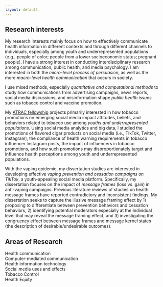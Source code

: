 ```yaml
---
layout: default
---
```


## Research interests

My research interests mainly focus on how to effectively communicate health information in different contexts and through different channels to individuals, especially among youth and underrepresented populations (e.g., people of color; people from a lower socioeconomic status; pregnant people). I have a strong interest in conducting interdisciplinary research among communication, public health, and media psychology. I am interested in both the _micro-level process of persuasion_, as well as the more _macro-level health communication_ that occurs in society. 

I use mixed methods, especially _quantitative and computational methods_ to study how communications from advertising campaigns, news reports, social media discussions, and misinformation shape _public health issues_ such as tobacco control and vaccine promotion.

My [ATRAC fellowship](https://professional.heart.org/en/research-programs/a-trac) projects primarily interested in how tobacco promotions on emerging social media impact attitudes, beliefs, and behaviors related to tobacco use among _youths and underrepresented populations_. Using social media analytics and big data, I studied the promotions of flavored cigar products on social media (i.e., TikTok, Twitter, Instagram), the compliance of health warning requirements in tobacco influencer Instagram posts, the impact of influencers in tobacco promotions, and how such promotions may disproportionately target and influence health perceptions among youth and underrepresented populations.

With the vaping epidemic, my dissertation studies are interested in developing effective _vaping prevention and cessation campaigns on TikTok_, a youth-appealing social media platform. Specifically, my dissertation focuses on the impact of _message frames_ (loss vs. gain) in anti-vaping campaigns. Previous literature reviews of studies on health message frames have reported contradictory and inconsistent findings. My dissertation seeks to capture the illusive message framing effect by 1) proposing to differentiate between prevention behaviors and cessation behaviors, 2) identifying potential moderators especially at the individual level that may reveal the message framing effect, and 3) investigating the congruency effect between message frames and message kernel states (the description of desirable/undesirable outcomes).

## Areas of Research 
Health communication <br />
Computer-mediated communication <br />
Health information technology <br />
Social media uses and effects <br />
Tobacco Control <br />
Health Equity <br />


&nbsp;
&nbsp;
&nbsp;
&nbsp;
&nbsp;
&nbsp;
&nbsp;
&nbsp;
